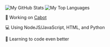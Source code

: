 <!--### Hi there 👋-->
![My GitHub Stats](https://github-readme-stats.vercel.app/api?username=ccreativecnd&show_icons=true&title_color=fff&icon_color=79ff97&text_color=9f9f9f&bg_color=151515)
![My Top Languages](https://github-readme-stats.vercel.app/api/top-langs/?username=ccreativecnd&show_icons=true&title_color=fff&icon_color=79ff97&text_color=9f9f9f&bg_color=151515)

💬 Working on [Cabot](https://github.com/CCreativeCND/Cabot)

💻 Using NodeJS/JavaScript, HTML, and Python

🤔 Learning to code even better

<!--
**CCreativeCND/CCreativeCND** is a ✨ _special_ ✨ repository because its `README.md` (this file) appears on your GitHub profile.

Here are some ideas to get you started:

- 🔭 I’m currently working on ...
- 🌱 I’m currently learning ...
- 👯 I’m looking to collaborate on ...
- 🤔 I’m looking for help with ...
- 💬 Ask me about ...
- 📫 How to reach me: ...
- 😄 Pronouns: ...
- ⚡ Fun fact: ...
-->
